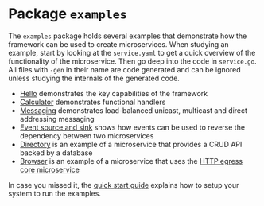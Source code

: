 # Package `examples`

The `examples` package holds several examples that demonstrate how the framework can be used to create microservices. When studying an example, start by looking at the `service.yaml` to get a quick overview of the functionality of the microservice. Then go deep into the code in `service.go`. All files with `-gen` in their name are code generated and can be ignored unless studying the internals of the generated code.

* [Hello](./examples-hello.md) demonstrates the key capabilities of the framework
* [Calculator](./examples-calculator.md) demonstrates functional handlers
* [Messaging](./examples-messaging.md) demonstrates load-balanced unicast, multicast and direct addressing messaging
* [Event source and sink](./examples-events.md) shows how events can be used to reverse the dependency between two microservices
* [Directory](./examples-directory.md) is an example of a microservice that provides a CRUD API backed by a database
* [Browser](./examples-directory.md) is an example of a microservice that uses the [HTTP egress core microservice](./coreservices-httpegress.md)

In case you missed it, the [quick start guide](../quick-start.md) explains how to setup your system to run the examples.
